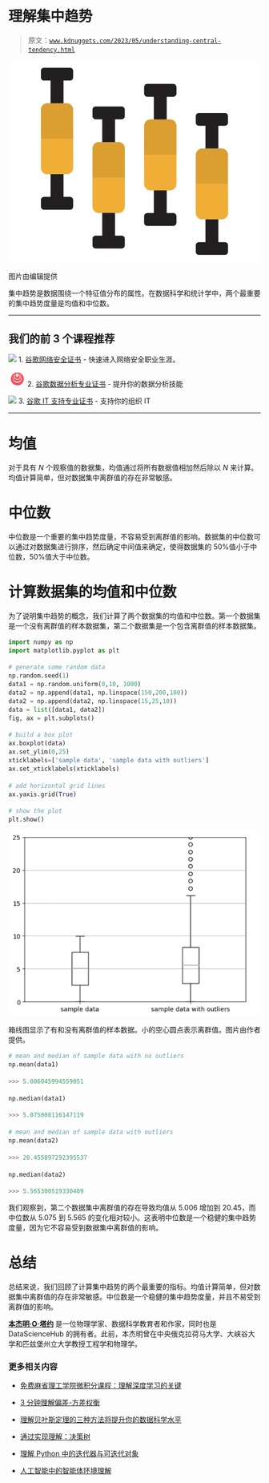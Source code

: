 # 理解集中趋势

> 原文：[`www.kdnuggets.com/2023/05/understanding-central-tendency.html`](https://www.kdnuggets.com/2023/05/understanding-central-tendency.html)

![理解集中趋势](img/1438fe1a1be0d1472d333fbb2bb3d5a1.png)

图片由编辑提供

集中趋势是数据围绕一个特征值分布的属性。在数据科学和统计学中，两个最重要的集中趋势度量是均值和中位数。

* * *

## 我们的前 3 个课程推荐

![](img/0244c01ba9267c002ef39d4907e0b8fb.png) 1\. [谷歌网络安全证书](https://www.kdnuggets.com/google-cybersecurity) - 快速进入网络安全职业生涯。

![](img/e225c49c3c91745821c8c0368bf04711.png) 2\. [谷歌数据分析专业证书](https://www.kdnuggets.com/google-data-analytics) - 提升你的数据分析技能

![](img/0244c01ba9267c002ef39d4907e0b8fb.png) 3\. [谷歌 IT 支持专业证书](https://www.kdnuggets.com/google-itsupport) - 支持你的组织 IT

* * *

# 均值

对于具有 *N* 个观察值的数据集，均值通过将所有数据值相加然后除以 *N* 来计算。均值计算简单，但对数据集中离群值的存在非常敏感。

# 中位数

中位数是一个重要的集中趋势度量，不容易受到离群值的影响。数据集的中位数可以通过对数据集进行排序，然后确定中间值来确定，使得数据集的 50%值小于中位数，50%值大于中位数。

# 计算数据集的均值和中位数

为了说明集中趋势的概念，我们计算了两个数据集的均值和中位数。第一个数据集是一个没有离群值的样本数据集，第二个数据集是一个包含离群值的样本数据集。

```py
import numpy as np
import matplotlib.pyplot as plt

# generate some random data
np.random.seed(1)
data1 = np.random.uniform(0,10, 1000)
data2 = np.append(data1, np.linspace(150,200,100))
data2 = np.append(data2, np.linspace(15,25,10))
data = list([data1, data2])
fig, ax = plt.subplots()

# build a box plot
ax.boxplot(data)
ax.set_ylim(0,25)
xticklabels=['sample data', 'sample data with outliers']
ax.set_xticklabels(xticklabels)

# add horizontal grid lines
ax.yaxis.grid(True)

# show the plot
plt.show() 
```

![理解集中趋势](img/4512783ea60e2a6d9462ab060a0411ab.png)

箱线图显示了有和没有离群值的样本数据。小的空心圆点表示离群值。图片由作者提供。

```py
# mean and median of sample data with no outliers
np.mean(data1)

>>> 5.006045994559051

np.median(data1)

>>> 5.075008116147119

# mean and median of sample data with outliers
np.mean(data2)

>>> 20.455897292395537

np.median(data2)

>>> 5.565300519330409
```

我们观察到，第二个数据集中离群值的存在导致均值从 5.006 增加到 20.45，而中位数从 5.075 到 5.565 的变化相对较小。这表明中位数是一个稳健的集中趋势度量，因为它不容易受到数据集中离群值的影响。

# 总结

总结来说，我们回顾了计算集中趋势的两个最重要的指标。均值计算简单，但对数据集中离群值的存在非常敏感。中位数是一个稳健的集中趋势度量，并且不易受到离群值的影响。

**[本杰明·O·塔约](https://www.linkedin.com/in/benjamin-o-tayo-ph-d-a2717511/)** 是一位物理学家、数据科学教育者和作家，同时也是 DataScienceHub 的拥有者。此前，本杰明曾在中央俄克拉荷马大学、大峡谷大学和匹兹堡州立大学教授工程学和物理学。

### 更多相关内容

+   [免费麻省理工学院微积分课程：理解深度学习的关键](https://www.kdnuggets.com/2020/07/free-mit-courses-calculus-key-deep-learning.html)

+   [3 分钟理解偏差-方差权衡](https://www.kdnuggets.com/2020/09/understanding-bias-variance-trade-off-3-minutes.html)

+   [理解贝叶斯定理的三种方法将提升你的数据科学水平](https://www.kdnuggets.com/2022/06/3-ways-understanding-bayes-theorem-improve-data-science.html)

+   [通过实现理解：决策树](https://www.kdnuggets.com/2023/02/understanding-implementing-decision-tree.html)

+   [理解 Python 中的迭代器与可迭代对象](https://www.kdnuggets.com/2022/01/understanding-iterables-iterators-python.html)

+   [人工智能中的智能体环境理解](https://www.kdnuggets.com/2022/05/understanding-agent-environment-ai.html)
